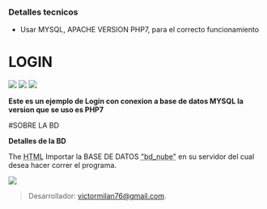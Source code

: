 ### Detalles tecnicos

- Usar MYSQL, APACHE VERSION PHP7, para el correcto funcionamiento


# LOGIN



![](https://img.shields.io/github/forks/pandao/editor.md.svg) 
![](https://img.shields.io/github/release/pandao/editor.md.svg) ![](https://img.shields.io/github/issues/pandao/editor.md.svg)


**Este es un ejemplo de Login con conexion a base de datos MYSQL la version que se uso es PHP7**



#SOBRE LA BD




**Detalles de la BD**

The <abbr title="Hyper Text Markup Language">HTML</abbr> Importar la BASE DE DATOS <abbr title="World Wide Web Consortium">"bd_nube"</abbr> en su servidor del cual desea hacer correr el programa.






![](https://pandao.github.io/editor.md/examples/images/4.jpg)

> Desarrollador: victormilan76@gmail.com.




